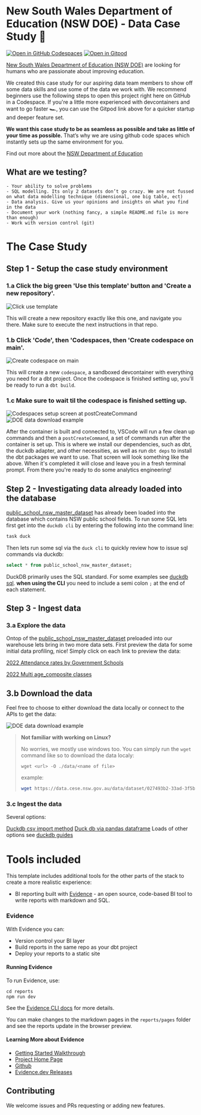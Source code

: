 # New South Wales Department of Education (NSW DOE) - Data Case Study 🦘

[![Open in GitHub Codespaces](https://github.com/codespaces/badge.svg)](https://codespaces.new/wisemuffin/nsw_doe_data_case_study?quickstart=1)
[![Open in Gitpod](https://gitpod.io/button/open-in-gitpod.svg)](https://gitpod.io/#https://github.com/wisemuffin/nsw_doe_data_case_study)


[New South Wales Department of Education (NSW DOE)](https://education.nsw.gov.au/) are looking for humans who are passionate about improving education.

We created this case study for our aspiring data team members to show off some data skills and use some of the data we work with. We recommend beginners use the following steps to open this project right here on GitHub in a Codespace. If you're a little more experienced with devcontainers and want to go faster 🏎️, you can use the Gitpod link above for a quicker startup and deeper feature set.

**We want this case study to be as seamless as possible and take as little of your time as possible.** That’s why we are using github code spaces which instantly sets up the same environment for you.

Find out more about the [NSW Department of Education](https://education.nsw.gov.au/)

## What are we testing?

	- Your ability to solve problems
	- SQL modelling. Its only 2 datasets don’t go crazy. We are not fussed on what data modelling technique (dimensional, one big table, ect)
	- Data analysis. Give us your opinions and insights on what you find in the data
	- Document your work (nothing fancy, a simple README.md file is more than enough)
    - Work with version control (git)

# The Case Study

## Step 1 - Setup the case study environment

### 1.a Click the big green 'Use this template' button and 'Create a new repository'.

![Click use template](.github/static/use-template.gif)

This will create a new repository exactly like this one, and navigate you there. Make sure to execute the next instructions in that repo.

### 1.b Click 'Code', then 'Codespaces, then 'Create codespace on main'.

![Create codespace on main](.github/static/open-codespace.gif)

This will create a new `codespace`, a sandboxed devcontainer with everything you need for a dbt project. Once the codespace is finished setting up, you'll be ready to run a `dbt build`.

### 1.c Make sure to wait til the codespace is finished setting up.

![Codespaces setup screen at postCreateCommand](.github/static/codespaces-setup-screen.png)
![DOE data download example](.github/static/codespaces-setup-screen.png)

After the container is built and connected to, VSCode will run a few clean up commands and then a `postCreateCommand`, a set of commands run after the container is set up. This is where we install our dependencies, such as dbt, the duckdb adapter, and other necessities, as well as run `dbt deps` to install the dbt packages we want to use. That screen will look something like the above. When it's completed it will close and leave you in a fresh terminal prompt. From there you're ready to do some analytics engineering!

## Step 2 - Investigating data already loaded into the database

[public_school_nsw_master_dataset](https://data.cese.nsw.gov.au/data/dataset/nsw-public-schools-master-dataset) has already been loaded into the database which contains NSW public school fields. To run some SQL lets first get into the `duckdb cli` by entering the following into the command line:

```bash
task duck
```
Then lets run some sql via the `duck cli` to quickly review how to issue sql commands via duckdb:

```sql
select * from public_school_nsw_master_dataset;
```
DuckDB primarily uses the SQL standard. For some examples see [duckdb sql](https://duckdb.org/docs/sql/introduction).
**when using the CLI** you need to include a semi colon `;` at the end of each statement.

## Step 3 - Ingest data

### 3.a Explore the data

Ontop of the [public_school_nsw_master_dataset](https://data.cese.nsw.gov.au/data/dataset/nsw-public-schools-master-dataset) preloaded into our warehouse lets bring in two more data sets. First preview the data for some initial data profiling, nice! Simply click on each link to preview the data:

[2022 Attendance rates by Government Schools](https://data.cese.nsw.gov.au/data/dataset/student-attendance-rate-by-school/resource/0f88215b-b838-4357-a264-6b83120065ba)

[2022 Multi age_composite classes](https://data.cese.nsw.gov.au/data/dataset/multi-age-or-composite-classes-in-nsw-government-schools/resource/30dd6e15-2333-427c-9952-9b7a2190ded0)

## 3.b Download the data

Feel free to choose to either download the data locally or connect to the APIs to get the data:

![DOE data download example](.github/static/doe-data-download-or-api.png)

> **Not familiar with working on Linux?**
>
> No worries, we mostly use windows too. You can simply run the `wget` command like so to download the data localy:
>
> `wget <url> -O ./data/<name of file>`
>
> example: 
> ```bash
> wget https://data.cese.nsw.gov.au/data/dataset/027493b2-33ad-3f5b-8ed9-37cdca2b8650/resource/2ac19870-44f6-443d-a0c3-4c867f04c305/download/master_dataset.csv -O ./data/public_school_nsw_master_dataset.csv
> ```
>



### 3.c Ingest the data
Several options:

[Duckdb csv import method](https://duckdb.org/docs/guides/import/csv_import)
[Duck db via pandas dataframe](https://duckdb.org/docs/guides/python/import_pandas)
Loads of other options see [duckdb guides](https://duckdb.org/docs/guides/index)

# Tools included

This template includes additional tools for the other parts of the stack to create a more realistic experience:

- BI reporting built with [Evidence](https://evidence.dev) - an open source, code-based BI tool to write reports with markdown and SQL.

### Evidence

With Evidence you can:

- Version control your BI layer
- Build reports in the same repo as your dbt project
- Deploy your reports to a static site

#### Running Evidence

To run Evidence, use:

```shell
cd reports
npm run dev
```

See the [Evidence CLI docs](https://docs.evidence.dev/cli) for more details.

You can make changes to the markdown pages in the `reports/pages` folder and see the reports update in the browser preview.

#### Learning More about Evidence

- [Getting Started Walkthrough](https://docs.evidence.dev/getting-started/install-evidence)
- [Project Home Page](https://www.evidence.dev)
- [Github](https://github.com/evidence-dev/evidence)
- [Evidence.dev Releases](https://github.com/evidence-dev/evidence/releases)



## Contributing

We welcome issues and PRs requesting or adding new features.